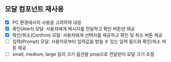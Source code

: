 ## 모달 컴포넌트 재사용
- [x] PC 환경에서의 사용을 고려하여 대응
- [x] 확인(Alert) 모달: 사용자에게 메시지를 전달하고 확인 버튼만 제공
- [x] 확인/취소(Confirm) 모달: 사용자에게 선택지를 제공하고 확인 및 취소 버튼 제공
- [ ] 입력(Prompt) 모달: 사용자로부터 입력값을 받을 수 있는 입력 필드와 확인/취소 버튼 제공
- [ ] small, medium, large 등의 크기 옵션을 prop으로 전달받아 모달 크기 조절
